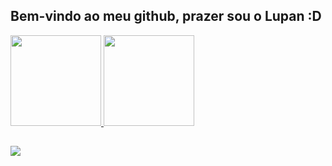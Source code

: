 ## Bem-vindo ao meu github, prazer sou o Lupan :D
 <div>
  <a href="https://github.com/zLupan">
  <img height="145em" src="https://github-readme-stats.vercel.app/api?username=zLupan&show_icons=true&theme=dracula&include_all_commits=true&count_private=true&hide_border=true&border_radius=10&custom_title=Minhas estatísticas"/>
  <img height="145em" src="https://github-readme-stats.vercel.app/api/top-langs/?username=zLupan&layout=compact&langs_count=5&theme=dracula&hide_border=true&border_radius=5&custom_title=Linguagens mais usadas"/>
</div>
<!--<div style="display: inline_block"><br>
  <img align="center" alt="zLupan-Js" height="30" width="40" src="https://raw.githubusercontent.com/devicons/devicon/master/icons/javascript/javascript-plain.svg">
  <img align="center" alt="zLupan-Ts" height="30" width="40" src="https://raw.githubusercontent.com/devicons/devicon/master/icons/typescript/typescript-plain.svg">
  <img align="center" alt="zLupan-React" height="30" width="40" src="https://raw.githubusercontent.com/devicons/devicon/master/icons/react/react-original.svg">
  <img align="center" alt="zLupan-HTML" height="30" width="40" src="https://raw.githubusercontent.com/devicons/devicon/master/icons/html5/html5-original.svg">
  <img align="center" alt="zLupan-CSS" height="30" width="40" src="https://raw.githubusercontent.com/devicons/devicon/master/icons/css3/css3-original.svg">
  <img align="center" alt="zLupan-Python" height="30" width="40" src="https://raw.githubusercontent.com/devicons/devicon/master/icons/python/python-original.svg">
  <img align="center" alt="zLupan-Csharp" height="30" width="40" src="https://raw.githubusercontent.com/devicons/devicon/master/icons/csharp/csharp-original.svg">
  <img align="right" alt="zLupan-yoda" src="https://cdn.discordapp.com/attachments/795358919417397249/825430589581688872/hi.gif">
</div>-->
  
  ##
 
<div> 
  <a href="https://discord.gg/QyG4VbbNuP" target="_blank"><img src="https://img.shields.io/badge/Discord-7289DA?style=for-the-badge&logo=discord&logoColor=white" target="_blank"</a> 
</div>
